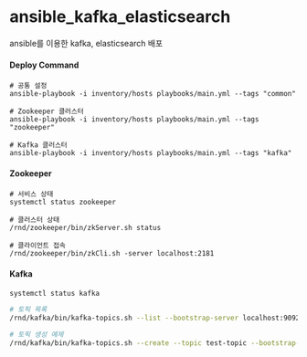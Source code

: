 # ansible_kafka_elasticsearch
ansible를 이용한 kafka, elasticsearch 배포

#### Deploy Command
```
# 공통 설정
ansible-playbook -i inventory/hosts playbooks/main.yml --tags "common"

# Zookeeper 클러스터
ansible-playbook -i inventory/hosts playbooks/main.yml --tags "zookeeper"

# Kafka 클러스터
ansible-playbook -i inventory/hosts playbooks/main.yml --tags "kafka"
```


#### Zookeeper
```
# 서비스 상태
systemctl status zookeeper

# 클러스터 상태
/rnd/zookeeper/bin/zkServer.sh status

# 클라이언트 접속
/rnd/zookeeper/bin/zkCli.sh -server localhost:2181
```

#### Kafka
```bash
systemctl status kafka

# 토픽 목록
/rnd/kafka/bin/kafka-topics.sh --list --bootstrap-server localhost:9092

# 토픽 생성 예제
/rnd/kafka/bin/kafka-topics.sh --create --topic test-topic --bootstrap-server localhost:9092 --partitions 1 --replication-factor 1
```
